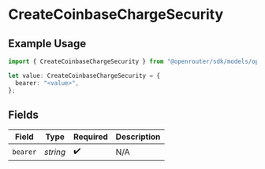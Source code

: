 # CreateCoinbaseChargeSecurity

## Example Usage

```typescript
import { CreateCoinbaseChargeSecurity } from "@openrouter/sdk/models/operations";

let value: CreateCoinbaseChargeSecurity = {
  bearer: "<value>",
};
```

## Fields

| Field              | Type               | Required           | Description        |
| ------------------ | ------------------ | ------------------ | ------------------ |
| `bearer`           | *string*           | :heavy_check_mark: | N/A                |